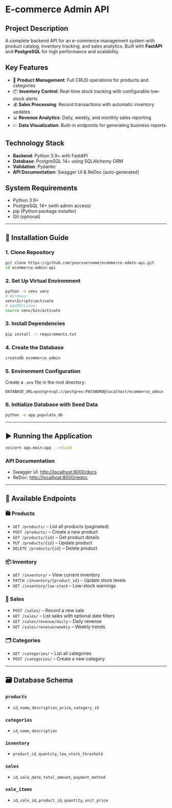 # E-commerce Admin API

## Project Description
A complete backend API for an e-commerce management system with product catalog, inventory tracking, and sales analytics. Built with **FastAPI** and **PostgreSQL** for high performance and scalability.

## Key Features
- 🛒 **Product Management**: Full CRUD operations for products and categories
- 📦 **Inventory Control**: Real-time stock tracking with configurable low-stock alerts
- 💰 **Sales Processing**: Record transactions with automatic inventory updates
- 📊 **Revenue Analytics**: Daily, weekly, and monthly sales reporting
- 📈 **Data Visualization**: Built-in endpoints for generating business reports

## Technology Stack
- **Backend**: Python 3.9+ with FastAPI
- **Database**: PostgreSQL 14+ using SQLAlchemy ORM
- **Validation**: Pydantic
- **API Documentation**: Swagger UI & ReDoc (auto-generated)

## System Requirements
- Python 3.9+
- PostgreSQL 14+ (with admin access)
- pip (Python package installer)
- Git (optional)

---

## 🔧 Installation Guide

### 1. Clone Repository
```bash
git clone https://github.com/yourusername/ecommerce-admin-api.git
cd ecommerce-admin-api
```

### 2. Set Up Virtual Environment
```bash
python -m venv venv
# Windows:
venv\Scripts\activate
# macOS/Linux:
source venv/bin/activate
```

### 3. Install Dependencies
```bash
pip install -r requirements.txt
```

### 4. Create the Database
```bash
createdb ecommerce_admin
```

### 5. Environment Configuration
Create a `.env` file in the root directory:

```env
DATABASE_URL=postgresql://postgres:PASSWORD@localhost/ecommerce_admin
```

### 6. Initialize Database with Seed Data
```bash
python -m app.populate_db
```

---

## ▶️ Running the Application
```bash
uvicorn app.main:app --reload
```

### API Documentation
- Swagger UI: [http://localhost:8000/docs](http://localhost:8000/docs)
- ReDoc: [http://localhost:8000/redoc](http://localhost:8000/redoc)

---

## 📌 Available Endpoints

### 🛍️ Products
- `GET /products/` – List all products (paginated)
- `POST /products/` – Create a new product
- `GET /products/{id}` – Get product details
- `PUT /products/{id}` – Update product
- `DELETE /products/{id}` – Delete product

### 📦 Inventory
- `GET /inventory/` – View current inventory
- `PATCH /inventory/{product_id}` – Update stock levels
- `GET /inventory/low-stock` – Low-stock warnings

### 💸 Sales
- `POST /sales/` – Record a new sale
- `GET /sales/` – List sales with optional date filters
- `GET /sales/revenue/daily` – Daily revenue
- `GET /sales/revenue/weekly` – Weekly trends

### 🗂️ Categories
- `GET /categories/` – List all categories
- `POST /categories/` – Create a new category

---

## 🗃️ Database Schema

### `products`
- `id`, `name`, `description`, `price`, `category_id`

### `categories`
- `id`, `name`, `description`

### `inventory`
- `product_id`, `quantity`, `low_stock_threshold`

### `sales`
- `id`, `sale_date`, `total_amount`, `payment_method`

### `sale_items`
- `id`, `sale_id`, `product_id`, `quantity`, `unit_price`
